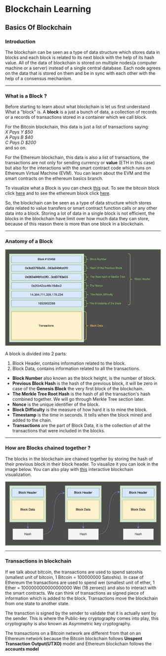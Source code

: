 # Blockchain Learning

## Basics Of Blockchain

### Introduction

The blockchain can be seen as a type of data structure which stores data in blocks and each block is related to its next block with the help of its hash value. All of the data of blockchain is stored on multiple nodes(a computer machine or a server) instead of a single central database. Each node agrees on the data that is stored on them and be in sync with each other with the help of a consensus mechanism.

<hr>

### What is a Block ?

Before starting to learn about what blockchain is let us first understand What a "block" is. A **block** is a just a bunch of data, a collection of records or a records of transactions stored in a container which we call block.

For the Bitcoin blockchain, this data is just a list of transactions saying: <br>
_X Pays Y $50_ <br>
_A Pays B $40_ <br>
_C Pays D $200_ <br>
and so on.

For the Ethereum blockchain, this data is also a list of transactions, the transactions are not only for sending currency or **value** (ETH in this case) but also for the interactions with the smart contract code which runs on Ethereum Virtual Machine (EVM). You can learn about the EVM and the smart contracts on the ethereum basics branch.

To visualize what a Block is you can check [this](https://andersbrownworth.com/blockchain/block) out. To see the bitcoin block click [here](https://www.blockchain.com/btc/block/00000000000000000003a79ab7cb64861884754adea7b5385651ba3c037f893c) and to see the ethereum block click [here](https://etherscan.io/block/14870857).

So, the blockchain can be seen as a type of data structure which stores data related to value transfers or smart contract function calls or any other data into a block. Storing a lot of data in a single block is not efficient, the blocks in the blockchain have limit over how much data they can store, because of this reason there is more than one block in a blockchain.

<hr>

### Anatomy of a Block

![Block](./assets/block.jpg)

A block is divided into 2 parts:

1. Block Header, contains information related to the block.
2. Block Data, contains information related to all the transactions.

- **Block Number** also known as the block height, is the number of block.
- **Previous Block Hash** is the hash of the previous block, it will be zero in case of the **Genesis Block** the very first block of the blockchain.
- **The Merkle Tree Root Hash** is the hash of all the transaction's hash combined together. We will go through Merkle Tree section later.
- **Nonce** is the unique identifier of the block.
- **Block Difficulty** is the measure of how hard it is to mine the block.
- **Timestamp** is the time in seconds. It tells when the block mined and added to the chain.
- **Transactions** are the part of Block Data, it is the collection of all the transactions that were included in the blocks.

<hr>

### How are Blocks chained together ?

The blocks in the blockchain are chained together by storing the hash of their previous block in their block header. To visualize it you can look in the image below. You can also play with [this]() interactive blockchain visualization.

![Chain](./assets/chain.jpg)

<hr>

### Transactions in blockchain

If we talk about bitcoin, the transactions are used to spend satoshis (smallest unit of bitcoin, 1 Bitcoin = 100000000 Satoshis). In case of Ethereum the transactions are used to spend wei (smallest unit of ether, 1 Ether = 1000000000000000000 Wei (18 zeroes)) and also to interact with the smart contracts. We can think of transactions as signed piece of information which is added to the block. Transactions move the blockchain from one state to another state.

The transction is signed by the sender to validate that it is actually sent by the sender. This is where the Public-key cryptography comes into play, this cryptography is also known as Asymmetric key cryptography.

The transactions on a Bitcoin network are different from that on an Ethereum network because the Bitcoin blockchain follows **Unspent Transaction Output(UTXO)** model and Ethereum blockchain follows the **accounts model**
